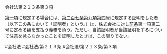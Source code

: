 会社法第２１３条第３項

[第一項](会社法＿＿＿＿第２１３条第１項)に規定する場合には、[第二百七条第九項第四号](会社法＿＿＿＿第２０７条第９項第４号)に規定する証明をした者（以下この条において「証明者」という。）は、株式会社に対し[前条](会社法＿＿＿＿第２１２条第１項)第一項第二号に定める額を支払う義務を負う。ただし、当該証明者が当該証明をするについて注意を怠らなかったことを証明したときは、この限りでない。

#会社法
#会社法/第２１３条
#会社法/第２１３条/第３項
